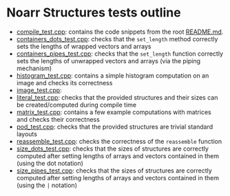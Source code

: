 # Noarr Structures tests outline

- [compile_test.cpp](compile_test.cpp): contains the code snippets from the root [README.md](../README.md).
- [containers_dots_test.cpp](containers_dots_test.cpp): checks that the `set_length` method correctly sets the lengths of wrapped vectors and arrays
- [containers_pipes_test.cpp](containers_pipes_test.cpp): checks that the `set_length` function correctly sets the lengths of unwrapped vectors and arrays (via the piping mechanism)
- [histogram_test.cpp](histogram_test.cpp): contains a simple histogram computation on an image and checks its correctness
- [image_test.cpp](image_test.cpp): <!-- TODO -->
- [literal_test.cpp](literal_test.cpp): checks that the provided structures and their sizes can be created/computed during compile time
- [matrix_test.cpp](matrix_test.cpp): contains a few example computations with matrices and checks their correctness
- [pod_test.cpp](pod_test.cpp): checks that the provided structures are trivial standard layouts
- [reassemble_test.cpp](reassemble_test.cpp): checks the correctness of the `reassemble` function
- [size_dots_test.cpp](size_dots_test.cpp): checks that the sizes of structures are correctly computed after setting lengths of arrays and vectors contained in them (using the dot notation)
- [size_pipes_test.cpp](size_pipes_test.cpp): checks that the sizes of structures are correctly computed after setting lengths of arrays and vectors contained in them (using the `|` notation)
